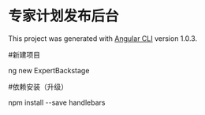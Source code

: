 # 专家计划发布后台

This project was generated with [Angular CLI](https://github.com/angular/angular-cli) version 1.0.3. 

#新建项目

ng new ExpertBackstage

#依赖安装（升级）

npm install --save handlebars